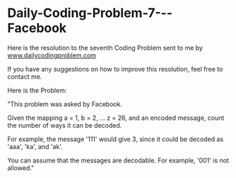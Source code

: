 # Daily-Coding-Problem-7---Facebook
Here is the resolution to the seventh Coding Problem sent to me by www.dailycodingproblem.com

If you have any suggestions on how to improve this resolution, feel free to contact me.

Here is the Problem:

"This problem was asked by Facebook.

Given the mapping a = 1, b = 2, ... z = 26, and an encoded message, count the number of ways it can be decoded.

For example, the message '111' would give 3, since it could be decoded as 'aaa', 'ka', and 'ak'.

You can assume that the messages are decodable. For example, '001' is not allowed."
